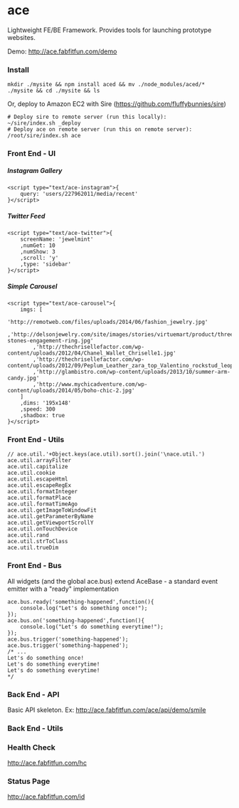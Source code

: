 ace
===

Lightweight FE/BE Framework. Provides tools for launching prototype websites.

Demo: http://ace.fabfitfun.com/demo


### Install
```
mkdir ./mysite && npm install aced && mv ./node_modules/aced/* ./mysite && cd ./mysite && ls
```
Or, deploy to Amazon EC2 with Sire (https://github.com/fluffybunnies/sire)
```
# Deploy sire to remote server (run this locally):
~/sire/index.sh _deploy
# Deploy ace on remote server (run this on remote server):
/root/sire/index.sh ace
```


### Front End - UI

##### Instagram Gallery
```
<script type="text/ace-instagram">{
	query: 'users/227962011/media/recent'
}</script>
```

##### Twitter Feed
```
<script type="text/ace-twitter">{
	screenName: 'jewelmint'
	,numGet: 10
	,numShow: 3
	,scroll: 'y'
	,type: 'sidebar'
}</script>
```

##### Simple Carousel
```
<script type="text/ace-carousel">{
	imgs: [
		'http://remotweb.com/files/uploads/2014/06/fashion_jewelry.jpg'
		,'http://delsonjewelry.com/site/images/stories/virtuemart/product/three-stones-engagement-ring.jpg'
		,'http://thechrisellefactor.com/wp-content/uploads/2012/04/Chanel_Wallet_Chriselle1.jpg'
		,'http://thechrisellefactor.com/wp-content/uploads/2012/09/Peplum_Leather_zara_top_Valentino_rockstud_leopard_shoes_Purse_chriselle_Lim_5.jpg'
		,'http://glambistro.com/wp-content/uploads/2013/10/summer-arm-candy.jpg'
		,'http://www.mychicadventure.com/wp-content/uploads/2014/05/boho-chic-2.jpg'
	]
	,dims: '195x148'
	,speed: 300
	,shadbox: true
}</script>
```


### Front End - Utils
```
// ace.util.'+Object.keys(ace.util).sort().join('\nace.util.')
ace.util.arrayFilter
ace.util.capitalize
ace.util.cookie
ace.util.escapeHtml
ace.util.escapeRegEx
ace.util.formatInteger
ace.util.formatPlace
ace.util.formatTimeAgo
ace.util.getImageToWindowFit
ace.util.getParameterByName
ace.util.getViewportScrollY
ace.util.onTouchDevice
ace.util.rand
ace.util.strToClass
ace.util.trueDim
```


### Front End - Bus
All widgets (and the global ace.bus) extend AceBase - a standard event emitter with a "ready" implementation
```
ace.bus.ready('something-happened',function(){
	console.log("Let's do something once!");
});
ace.bus.on('something-happened',function(){
	console.log("Let's do something everytime!");
});
ace.bus.trigger('something-happened');
ace.bus.trigger('something-happened');
/* ...
Let's do something once!
Let's do something everytime!
Let's do something everytime!
*/
```


### Back End - API
Basic API skeleton. Ex: http://ace.fabfitfun.com/ace/api/demo/smile


### Back End - Utils


### Health Check
http://ace.fabfitfun.com/hc


### Status Page
http://ace.fabfitfun.com/id


